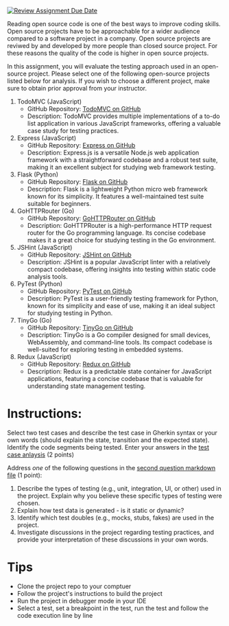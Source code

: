 [![Review Assignment Due Date](https://classroom.github.com/assets/deadline-readme-button-24ddc0f5d75046c5622901739e7c5dd533143b0c8e959d652212380cedb1ea36.svg)](https://classroom.github.com/a/N7InZDtx)


Reading open source code is one of the best ways to improve coding skills. Open source projects have to be approachable for a wider audience compared to a software project in a company. Open source projects are reviwed by and developed by more people than closed source project. For these reasons the quality of the code is higher in open source projects. 

In this assignment, you will evaluate the testing approach used in an open-source project. Please select one of the following open-source projects listed below for analysis. If you wish to choose a different project, make sure to obtain prior approval from your instructor.

1.  TodoMVC (JavaScript)
    -   GitHub Repository: [TodoMVC on GitHub](https://github.com/tastejs/todomvc)
    -   Description: TodoMVC provides multiple implementations of a to-do list application in various JavaScript frameworks, offering a valuable case study for testing practices.
2.  Express (JavaScript)
    -   GitHub Repository: [Express on GitHub](https://github.com/expressjs/express)
    -   Description: Express.js is a versatile Node.js web application framework with a straightforward codebase and a robust test suite, making it an excellent subject for studying web framework testing.
3.  Flask (Python)
    -   GitHub Repository: [Flask on GitHub](https://github.com/pallets/flask)
    -   Description: Flask is a lightweight Python micro web framework known for its simplicity. It features a well-maintained test suite suitable for beginners.
4.  GoHTTPRouter (Go)
    -   GitHub Repository: [GoHTTPRouter on GitHub](https://github.com/julienschmidt/httprouter)
    -   Description: GoHTTPRouter is a high-performance HTTP request router for the Go programming language. Its concise codebase makes it a great choice for studying testing in the Go environment.
5.  JSHint (JavaScript)
    -   GitHub Repository: [JSHint on GitHub](https://github.com/jshint/jshint)
    -   Description: JSHint is a popular JavaScript linter with a relatively compact codebase, offering insights into testing within static code analysis tools.
6.  PyTest (Python)
    -   GitHub Repository: [PyTest on GitHub](https://github.com/pytest-dev/pytest)
    -   Description: PyTest is a user-friendly testing framework for Python, known for its simplicity and ease of use, making it an ideal subject for studying testing in Python.
7.  TinyGo (Go)
    -   GitHub Repository: [TinyGo on GitHub](https://github.com/tinygo-org/tinygo)
    -   Description: TinyGo is a Go compiler designed for small devices, WebAssembly, and command-line tools. Its compact codebase is well-suited for exploring testing in embedded systems.
8.  Redux (JavaScript)
    -   GitHub Repository: [Redux on GitHub](https://github.com/reduxjs/redux)
    -   Description: Redux is a predictable state container for JavaScript applications, featuring a concise codebase that is valuable for understanding state management testing.

# Instructions:

Select two test cases and describe the test case in Gherkin syntax or your own words (should explain the state, transition and the expected state). Identify the code segments being tested. Enter your answers in the [test case anlaysis](Test-case-analysis.md)
 (2 points)

Address *one* of the following questions in the [second question markdown file](Second-question.md) (1 point):

1.  Describe the types of testing (e.g., unit, integration, UI, or other) used in the project. Explain why you believe these specific types of testing were chosen.
2.  Explain how test data is generated - is it static or dynamic?
3.  Identify which test doubles (e.g., mocks, stubs, fakes) are used in the project.
4.  Investigate discussions in the project regarding testing practices, and provide your interpretation of these discussions in your own words.

# Tips

* Clone the project repo to your comptuer
* Follow the project's instructions to build the project
* Run the project in debugger mode in your IDE
* Select a test, set a breakpoint in the test, run the test and follow the code execution line by line
